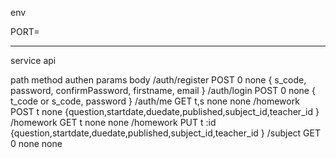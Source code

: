 env 

PORT=

--------------

service api

path                method    authen      params      body
/auth/register      POST        0         none        { s_code, password, confirmPassword, firstname, email } 
/auth/login         POST        0         none        { t_code or s_code, password }
/auth/me            GET         t,s       none        none
/homework           POST        t         none        {question,startdate,duedate,published,subject_id,teacher_id }
/homework           GET         t         none        none
/homework           PUT         t         :id         {question,startdate,duedate,published,subject_id,teacher_id }
/subject            GET         0         none        none

